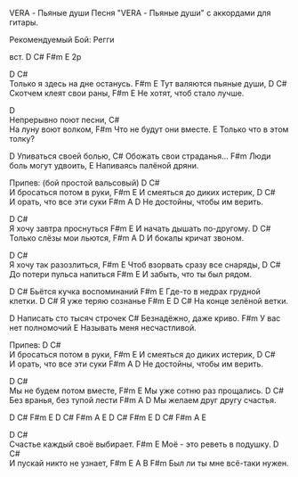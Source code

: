 VERA - Пьяные души
Песня "VERA - Пьяные души" с аккордами для гитары.

Рекомендуемый Бой: Регги 

вст. D C# F#m E  2р

D                       C#            
Только я здесь на дне останусь.
  F#m               E
Тут валяются пьяные души,
D                    C#            
Скотчем клеят свои раны,
   F#m              E
Не хотят, чтоб стало лучше.

D                            
Непрерывно поют песни,
C#            
На луну воют волком,
F#m
Что не будут они вместе.
E
Только что в этом толку?

D
Упиваться своей болью,
C#
Обожать свои страданья…
F#m
Люди боль могут удвоить, 
E
Напиваясь палёной дряни.

Припев: (бой простой вальсовый)
D                     C#         
И бросаться потом в руки,
 F#m                 E
И смеяться до диких истерик,
D                    C#           
И орать, что все эти суки
 F#m      A         D
Не достойны, чтобы им верить.

D                     C#  
Я хочу завтра проснуться
 F#m                 E
И начать дышать по-другому.
D                    C# 
Только слёзы мои льются,
 F#m      A         D
И бокалы кричат звоном.

D              C#  
Я хочу так разозлиться,
  F#m                E
Чтоб взорвать сразу все снаряды,
D                  C#
До потери пульса напиться
  F#m               E
И забыть, что ты был рядом.

D                  C#
Бьётся кучка воспоминаний
  F#m               E
Где-то в недрах грудной клетки.
D                      C#
Я уже теряю сознанье
 F#m E     D       C# 
На конце зелёной ветки.

D
Написать сто тысяч строчек
C#
Безнадёжно, даже криво.
F#m
У вас нет полномочий
E
Называть меня несчастливой.

Припев:
D                     C#         
И бросаться потом в руки,
 F#m                 E
И смеяться до диких истерик,
D                    C#           
И орать, что все эти суки
 F#m      A         D
Не достойны, чтобы им верить.

D                     C#  
Мы не будем потом вместе,
 F#m                 E
Мы уже сотню раз прощались.
D                     C#  
Без вранья, без тупой лести
 F#m      A         D
Мы желаем друг другу счастья.

D C# F#m E 
D C# F#m A E
D C# F#m E 
D C# F#m A E 

D                       C#            
Счастье каждый своё выбирает.
      F#m          E
Моё - это реветь в подушку.
D              C#            
И пускай никто не узнает,
  F#m   E     A            B          F#m 
Был ли ты мне всё-таки нужен.
